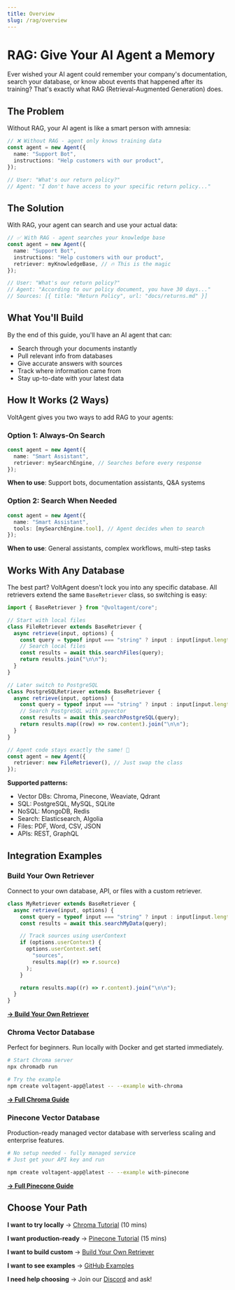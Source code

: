 ```yaml
---
title: Overview
slug: /rag/overview
---
```


# RAG: Give Your AI Agent a Memory

Ever wished your AI agent could remember your company's documentation, search your database, or know about events that happened after its training? That's exactly what RAG (Retrieval-Augmented Generation) does.

## The Problem

Without RAG, your AI agent is like a smart person with amnesia:

```typescript
// ❌ Without RAG - agent only knows training data
const agent = new Agent({
  name: "Support Bot",
  instructions: "Help customers with our product",
});

// User: "What's our return policy?"
// Agent: "I don't have access to your specific return policy..."
```

## The Solution

With RAG, your agent can search and use your actual data:

```typescript
// ✅ With RAG - agent searches your knowledge base
const agent = new Agent({
  name: "Support Bot",
  instructions: "Help customers with our product",
  retriever: myKnowledgeBase, // 🔥 This is the magic
});

// User: "What's our return policy?"
// Agent: "According to our policy document, you have 30 days..."
// Sources: [{ title: "Return Policy", url: "docs/returns.md" }]
```

## What You'll Build

By the end of this guide, you'll have an AI agent that can:

- Search through your documents instantly
- Pull relevant info from databases
- Give accurate answers with sources
- Track where information came from
- Stay up-to-date with your latest data

## How It Works (2 Ways)

VoltAgent gives you two ways to add RAG to your agents:

### Option 1: Always-On Search

```typescript
const agent = new Agent({
  name: "Smart Assistant",
  retriever: mySearchEngine, // Searches before every response
});
```

**When to use**: Support bots, documentation assistants, Q&A systems

### Option 2: Search When Needed

```typescript
const agent = new Agent({
  name: "Smart Assistant",
  tools: [mySearchEngine.tool], // Agent decides when to search
});
```

**When to use**: General assistants, complex workflows, multi-step tasks

## Works With Any Database

The best part? VoltAgent doesn't lock you into any specific database. All retrievers extend the same `BaseRetriever` class, so switching is easy:

```typescript
import { BaseRetriever } from "@voltagent/core";

// Start with local files
class FileRetriever extends BaseRetriever {
  async retrieve(input, options) {
    const query = typeof input === "string" ? input : input[input.length - 1].content;
    // Search local files
    const results = await this.searchFiles(query);
    return results.join("\n\n");
  }
}

// Later switch to PostgreSQL
class PostgreSQLRetriever extends BaseRetriever {
  async retrieve(input, options) {
    const query = typeof input === "string" ? input : input[input.length - 1].content;
    // Search PostgreSQL with pgvector
    const results = await this.searchPostgreSQL(query);
    return results.map((row) => row.content).join("\n\n");
  }
}

// Agent code stays exactly the same! 🎉
const agent = new Agent({
  retriever: new FileRetriever(), // Just swap the class
});
```

**Supported patterns:**

- Vector DBs: Chroma, Pinecone, Weaviate, Qdrant
- SQL: PostgreSQL, MySQL, SQLite
- NoSQL: MongoDB, Redis
- Search: Elasticsearch, Algolia
- Files: PDF, Word, CSV, JSON
- APIs: REST, GraphQL

## Integration Examples

### Build Your Own Retriever

Connect to your own database, API, or files with a custom retriever.

```typescript
class MyRetriever extends BaseRetriever {
  async retrieve(input, options) {
    const query = typeof input === "string" ? input : input[input.length - 1].content;
    const results = await this.searchMyData(query);

    // Track sources using userContext
    if (options.userContext) {
      options.userContext.set(
        "sources",
        results.map((r) => r.source)
      );
    }

    return results.map((r) => r.content).join("\n\n");
  }
}
```

[**→ Build Your Own Retriever**](/docs/rag/custom-retrievers)

### Chroma Vector Database

Perfect for beginners. Run locally with Docker and get started immediately.

```bash
# Start Chroma server
npx chromadb run

# Try the example
npm create voltagent-app@latest -- --example with-chroma
```

[**→ Full Chroma Guide**](/docs/rag/chroma)

### Pinecone Vector Database

Production-ready managed vector database with serverless scaling and enterprise features.

```bash
# No setup needed - fully managed service
# Just get your API key and run

npm create voltagent-app@latest -- --example with-pinecone
```

[**→ Full Pinecone Guide**](/docs/rag/pinecone)

## Choose Your Path

**I want to try locally** → [Chroma Tutorial](/docs/rag/chroma) (10 mins)

**I want production-ready** → [Pinecone Tutorial](/docs/rag/pinecone) (15 mins)

**I want to build custom** → [Build Your Own Retriever](/docs/rag/custom-retrievers)

**I want to see examples** → [GitHub Examples](https://github.com/voltagent/voltagent/tree/main/examples)

**I need help choosing** → Join our [Discord](https://s.voltagent.dev/discord) and ask!
